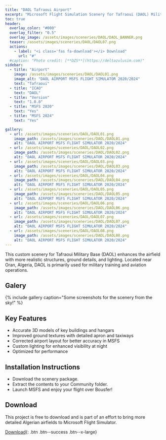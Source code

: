 ```yaml
---
title: "DAOL Tafraoui Airport"
excerpt: "Microsoft Flight Simulation Scenery for Tafraoui (DAOL) Military Airport for MSFS2020 & MSFS2024"
toc: true
header:
  overlay_color: "#000"
  overlay_filter: "0.5"
  overlay_image: /assets/images/sceneries/DAOL/DAOL_BANNER.png
  teaser: /assets/images/sceneries/DAOL/DAOL07.png
  actions:
    - label: "<i class='fas fa-download'></i> Download"
      url: "#"
  #caption: "Photo credit: [**DZS**](https://deltazulusim.com)"
sidebar:
  - title: "Airport"
    image: /assets/images/sceneries/DAOL/DAOL01.png
    image_alt: "DAOL AIRPORT MSFS FLIGHT SIMULATOR 2020/2024"
    text: "Tafraoui"
  - title: "ICAO"
    text: "DAOL"
  - title: "Version"
    text: "1.0.0"
  - title: "MSFS 2020"
    text: "Yes"
  - title: "MSFS 2024"
    text: "Yes"

gallery:
  - url: /assets/images/sceneries/DAOL/DAOL01.png
    image_path: /assets/images/sceneries/DAOL/DAOL01.png
    alt: "DAOL AIRPORT MSFS FLIGHT SIMULATOR 2020/2024"
  - url: /assets/images/sceneries/DAOL/DAOL02.png
    image_path: /assets/images/sceneries/DAOL/DAOL02.png
    alt: "DAOL AIRPORT MSFS FLIGHT SIMULATOR 2020/2024"
  - url: /assets/images/sceneries/DAOL/DAOL03.png
    image_path: /assets/images/sceneries/DAOL/DAOL03.png
    alt: "DAOL AIRPORT MSFS FLIGHT SIMULATOR 2020/2024"
  - url: /assets/images/sceneries/DAOL/DAOL04.png
    image_path: /assets/images/sceneries/DAOL/DAOL04.png
    alt: "DAOL AIRPORT MSFS FLIGHT SIMULATOR 2020/2024"
  - url: /assets/images/sceneries/DAOL/DAOL05.png
    image_path: /assets/images/sceneries/DAOL/DAOL05.png
    alt: "DAOL AIRPORT MSFS FLIGHT SIMULATOR 2020/2024"
  - url: /assets/images/sceneries/DAOL/DAOL06.png
    image_path: /assets/images/sceneries/DAOL/DAOL06.png
    alt: "DAOL AIRPORT MSFS FLIGHT SIMULATOR 2020/2024"
  - url: /assets/images/sceneries/DAOL/DAOL07.png
    image_path: /assets/images/sceneries/DAOL/DAOL07.png
    alt: "DAOL AIRPORT MSFS FLIGHT SIMULATOR 2020/2024"
  - url: /assets/images/sceneries/DAOL/DAOL08.png
    image_path: /assets/images/sceneries/DAOL/DAOL08.png
    alt: "DAOL AIRPORT MSFS FLIGHT SIMULATOR 2020/2024"
---
```


This custom scenery for Tafraoui Military Base (DAOL) enhances the airfield with more realistic structures, ground details, and lighting. Located near Oran, Algeria, DAOL is primarily used for military training and aviation operations.

## Galery 
{% include gallery caption="Some screenshots for the scenery from the sky!" %}

## Key Features

- Accurate 3D models of key buildings and hangars
- Improved ground textures with detailed apron and taxiways
- Corrected airport layout for better accuracy in MSFS
- Custom lighting for enhanced visibility at night
- Optimized for performance

## Installation Instructions
- Download the scenery package.
- Extract the contents to your Community folder.
- Launch MSFS and enjoy your flight over Bousfer!

## Download

This project is free to download and is part of an effort to bring more detailed Algerian airfields to Microsoft Flight Simulator.

[<i class='fas fa-download'></i> Download](#){: .btn .btn--success .btn--x-large}